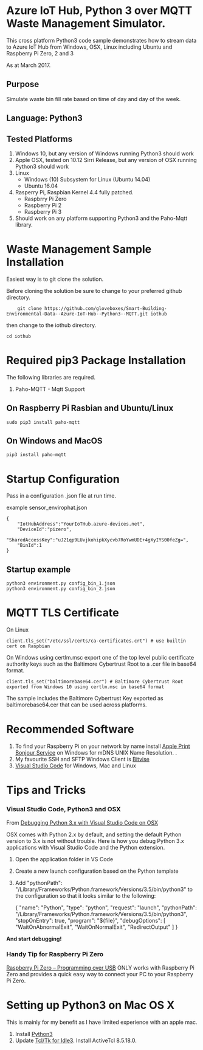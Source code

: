 # Azure IoT Hub, Python 3 over MQTT Waste Management Simulator.


This cross platform Python3 code sample demonstrates how to stream data to Azure IoT Hub from Windows, OSX, Linux including Ubuntu and Raspberry Pi Zero, 2 and 3

As at March 2017.

## Purpose

Simulate waste bin fill rate based on time of day and day of the week.

## Language: Python3

## Tested Platforms

1. Windows 10, but any version of Windows running Python3 should work
2. Apple OSX, tested on 10.12 Sirri Release, but any version of OSX running Python3 should work
3. Linux
    * Windows (10) Subsystem for Linux (Ubuntu 14.04)
    * Ubuntu 16.04
4. Rasperry Pi, Raspbian Kernel 4.4 fully patched. 
    * Raspbrry Pi Zero
    * Raspberry Pi 2
    * Raspberry Pi 3
5. Should work on any platform supporting Python3 and the Paho-Mqtt library.


# Waste Management Sample Installation

Easiest way is to git clone the solution.

Before cloning the solution be sure to change to your preferred github directory.

        git clone https://github.com/gloveboxes/Smart-Building-Environmental-Data--Azure-IoT-Hub--Python3--MQTT.git iothub

then change to the iothub directory.

    cd iothub

# Required pip3 Package Installation

The following libraries are required.

1. Paho-MQTT - Mqtt Support


## On Raspberry Pi Rasbian and Ubuntu/Linux

    sudo pip3 install paho-mqtt

## On Windows and MacOS

    pip3 install paho-mqtt



# Startup Configuration

Pass in a configuration .json file at run time.

example sensor_envirophat.json

    {
        "IotHubAddress":"YourIoTHub.azure-devices.net",
        "DeviceId":"pizero",
        "SharedAccessKey":"uJ21qp9LUvjkohipkXycvb7RoYwmUDE+4gXyIYS00feZg=",
        "BinId":1
    }

## Startup example

    python3 environment.py config_bin_1.json
    python3 environment.py config_bin_2.json


# MQTT TLS Certificate

On Linux 
    
    client.tls_set("/etc/ssl/certs/ca-certificates.crt") # use builtin cert on Raspbian

On Windows using certlm.msc export one of the top level public certificate authority keys such as the Baltimore Cybertrust Root to a .cer file in base64 format.

    client.tls_set("baltimorebase64.cer") # Baltimore Cybertrust Root exported from Windows 10 using certlm.msc in base64 format

The sample includes the Baltimore Cybertrust Key exported as baltimorebase64.cer that can be used across platforms.

# Recommended Software

1. To find your Raspberry Pi on your network by name install [Apple Print Bonjour Service](https://support.apple.com/kb/dl999?locale=en_AU) on Windows for mDNS UNIX Name Resolution. .
2. My favourite SSH and SFTP Windows Client is [Bitvise](https://www.bitvise.com/)
3. [Visual Studio Code](https://code.visualstudio.com/) for Windows, Mac and Linux


# Tips and Tricks

### Visual Studio Code, Python3 and OSX

From [Debugging Python 3.x with Visual Studio Code on OSX](https://nocture.dk/2016/05/07/debugging-python-3-x-with-visual-studio-code-on-osx/)

OSX comes with Python 2.x by default, and setting the default Python version to 3.x is not without trouble. Here is how you debug Python 3.x applications with Visual Studio Code and the Python extension.

1. Open the application folder in VS Code 
2. Create a new launch configuration based on the Python template 
3. Add "pythonPath": "/Library/Frameworks/Python.framework/Versions/3.5/bin/python3" to the configuration so that it looks similar to the following: 

    {
        "name": "Python",
        "type": "python",
        "request": "launch",
        "pythonPath": "/Library/Frameworks/Python.framework/Versions/3.5/bin/python3",
        "stopOnEntry": true,
        "program": "${file}",
        "debugOptions": [
            "WaitOnAbnormalExit",
            "WaitOnNormalExit",
            "RedirectOutput"
        ]
    }

**And start debugging!**

### Handy Tip for Raspberry Pi Zero

[Raspberry Pi Zero – Programming over USB](http://blog.gbaman.info/?p=791) ONLY works with Raspberry Pi Zero and provides a quick easy way to connect your PC to your Raspberry Pi Zero.


# Setting up Python3 on Mac OS X

This is mainly for my benefit as I have limited experience with an apple mac.

1. Install [Python3](www.python3.org)
2. Update [Tcl/Tk for Idle3](www.python.org/download/mac/tcltk). Install ActiveTcl 8.5.18.0.








